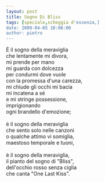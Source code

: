 ```yaml
---
layout: post
title: Sogno Di Bliss
tags: [speciale,scheggia d'essenza,]
date: 2009-04-05 10:06:00
author: pietro
---
```

È il sogno della meraviglia<br/>che lentamente mi divora,<br/>mi prende per mano<br/>mi guarda con dolcezza<br/>per condurmi dove vuole<br/>con la promessa d'una carezza,<br/>mi chiude gli occhi mi bacia<br/>mi incatena a sé<br/>e mi stringe possessione,<br/>imprigionando<br/>ogni brandello d'emozione;<br/><br/>è il sogno della meraviglia<br/>che sento solo nelle canzoni<br/>o qualche attimo vi somiglia,<br/>maestoso temporale e tuoni,<br/><br/>è il sogno della meraviglia,<br/>il pianto del sogno di "Bliss",<br/>dell'occhio rosso senza ciglia<br/>che canta "One Last Kiss".
